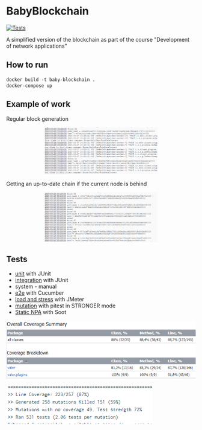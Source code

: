 # BabyBlockchain
[![Tests](https://github.com/kechinvv/BabyBlockchain/actions/workflows/test.yml/badge.svg?branch=master)](https://github.com/kechinvv/BabyBlockchain/actions/workflows/test.yml)

A simplified version of the blockchain as part of the course "Development of network applications"
## How to run
```
docker build -t baby-blockchain . 
docker-compose up 
```

## Example of work
Regular block generation
<p align="center">
<img src="def_gen.png" width="300">
</p>
Getting an up-to-date chain if the current node is behind
<p align="center">
<img src="minority_fix.png" width="300">
</p>

## Tests

- [unit](https://github.com/kechinvv/BabyBlockchain/tree/master/src/test/kotlin/valer/unit) with JUnit
- [integration](https://github.com/kechinvv/BabyBlockchain/tree/master/src/test/kotlin/valer/integration) with JUnit
- system - manual
- [e2e](https://github.com/kechinvv/BabyBlockchain/tree/master/src/test/kotlin/valer/e2e) with Cucumber
- [load and stress](https://github.com/kechinvv/BabyBlockchain/tree/master/JMeter) with JMeter
- [mutation](https://scans.gradle.com/s/kckhiidjm3sws) with pitest in STRONGER mode
- [Static NPA](https://github.com/kechinvv/BabyBlockchain/tree/master/src/test/kotlin/valer/sootnp) with Soot

![coverage](coverage.png)

![mutation](mutation.png)